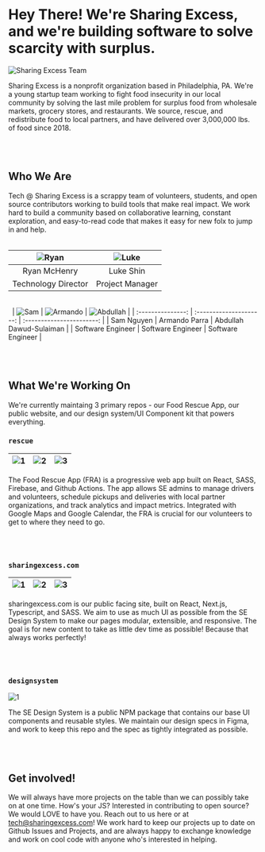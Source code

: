 # Hey There! We're Sharing Excess, and we're building software to solve scarcity with surplus.

![Sharing Excess Team](profile/seBoxTruck.jpg)

Sharing Excess is a nonprofit organization based in Philadelphia, PA. We're a young startup team working to fight food insecurity in our local community by solving the last mile problem for surplus food from wholesale markets, grocery stores, and restaurants. We source, rescue, and redistribute food to local partners, and have delivered over 3,000,000 lbs. of food since 2018.

\
&nbsp;

## Who We Are

Tech @ Sharing Excess is a scrappy team of volunteers, students, and open source contributors working to build tools that make real impact. We work hard to build a community based on collaborative learning, constant exploration, and easy-to-read code that makes it easy for new folx to jump in and help.
\
&nbsp;

| ![Ryan](profile/ryan.png) | ![Luke](profile/luke.png) |
| :-----------------------: | :-----------------------: |
|       Ryan McHenry        |         Luke Shin         |
|    Technology Director    |      Project Manager      |

\
&nbsp;
| ![Sam](profile/sam.png) | ![Armando](profile/armando.png) | ![Abdullah](profile/abdullah.png) |
| :---------------: | :---------------------: | :-----------------------: |
| Sam Nguyen | Armando Parra | Abdullah Dawud-Sulaiman |
| Software Engineer | Software Engineer | Software Engineer |

\
&nbsp;

## What We're Working On

We're currently maintaing 3 primary repos - our Food Rescue App, our public website, and our design system/UI Component kit that powers everything.

### `rescue`

| ![1](profile/rescue_1.png) | ![2](profile/rescue_2.png) | ![3](profile/rescue_3.png) |
| -------------------------- | -------------------------- | -------------------------- |

The Food Rescue App (FRA) is a progressive web app built on React, SASS, Firebase, and Github Actions. The app allows SE admins to manage drivers and volunteers, schedule pickups and deliveries with local partner organizations, and track analytics and impact metrics. Integrated with Google Maps and Google Calendar, the FRA is crucial for our volunteers to get to where they need to go.

\
&nbsp;

### `sharingexcess.com`

| ![1](profile/website_1.png) | ![2](profile/website_2.png) | ![3](profile/website_3.png) |
| --------------------------- | --------------------------- | --------------------------- |

sharingexcess.com is our public facing site, built on React, Next.js, Typescript, and SASS. We aim to use as much UI as possible from the SE Design System to make our pages modular, extensible, and responsive. The goal is for new content to take as little dev time as possible! Because that always works perfectly!

\
&nbsp;

### `designsystem`

![1](profile/designsystem.png)

The SE Design System is a public NPM package that contains our base UI components and reusable styles. We maintain our design specs in Figma, and work to keep this repo and the spec as tightly integrated as possible.

\
&nbsp;

## Get involved!

We will always have more projects on the table than we can possibly take on at one time. How's your JS? Interested in contributing to open source? We would LOVE to have you. Reach out to us here or at tech@sharingexcess.com! We work hard to keep our projects up to date on Github Issues and Projects, and are always happy to exchange knowledge and work on cool code with anyone who's interested in helping.
